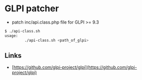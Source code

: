# GLPI patcher

- patch inc/api.class.php file for GLPI >= 9.3

```bash
$ ./api-class.sh
usage:
         ./api-class.sh <path_of_glpi>
```

## Links

- [https://github.com/glpi-project/glpi](https://github.com/glpi-project/glpi)